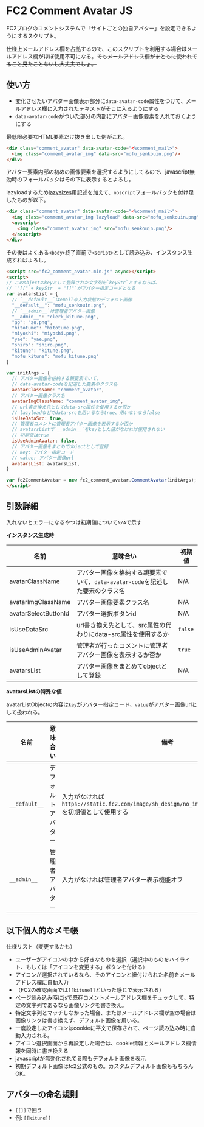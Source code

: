 FC2 Comment Avatar JS
======================

FC2ブログのコメントシステムで「サイトごとの独自アバター」を設定できるようにするスクリプト。

仕様上メールアドレス欄を占拠するので、このスクリプトを利用する場合はメールアドレス欄がほぼ使用不可になる。~~でもメールアドレス欄がまともに使われてること見たことないし大丈夫でしょ。~~

## 使い方

* 変化させたいアバター画像表示部分に`data-avatar-code`属性をつけて、メールアドレス欄に入力されたテキストがそこに入るようにする
* `data-avatar-code`がついた部分の内部にアバター画像要素を入れておくようにする

最低限必要なHTML要素だけ抜き出した例がこれ。

```html
<div class="comment_avatar" data-avatar-code="<%comment_mail>">
  <img class="comment_avatar_img" data-src="mofu_senkouin.png"/>
</div>

```

アバター要素内部の初めの画像要素を選択するようにしてるので、javascript無効時のフォールバックはその下に表示するとよろし。

lazyloadするため[lazysizes](https://github.com/aFarkas/lazysizes)用記述を加えて、`noscript`フォールバックも付け足したものが以下。

```html
<div class="comment_avatar" data-avatar-code="<%comment_mail>">
  <img class="comment_avatar_img lazyload" data-src="mofu_senkouin.png"/>
  <noscript>
    <img class="comment_avatar_img" src="mofu_senkouin.png"/>
  </noscript>
</div>
```

その後はよくある`<body>`終了直前で`<script>`として読み込み、インスタンス生成すればよろし。

```html
<script src="fc2_comment_avatar.min.js" async></script>
<script>
// このobjectのkeyとして登録された文字列を`keyStr`とするならば、
// `"[[" + keyStr  + "]]"`がアバター指定コードとなる
var avatarsList = {
  // `__default__`はemail未入力状態のデフォルト画像
  "__default__": "mofu_senkouin.png",
  // `__admin__`は管理者アバター画像
  "__admin__": "clerk_kitune.png",
  "ao": "ao.png",
  "hitotume": "hitotume.png",
  "miyoshi": "miyoshi.png",
  "yae": "yae.png",
  "shiro": "shiro.png",
  "kitune": "kitune.png",
  "mofu_kitune": "mofu_kitune.png"
}

var initArgs = {
  // アバター画像を格納する親要素でいて、
  // data-avatar-codeを記述した要素のクラス名
  avatarClassName: "comment_avatar",
  // アバター画像クラス名
  avatarImgClassName: "comment_avatar_img",
  // url書き換え先としてdata-src属性を使用するか否か
  // lazyloadなどでdata-srcを用いるならtrue、用いないならfalse
  isUseDataSrc: true,
  // 管理者コメントに管理者アバター画像を表示するか否か
  // avatarsListで`__admin__`をkeyとした値がなければ使用されない
  // 初期値はtrue
  isUseAdminAvatar: false,
  // アバター画像をまとめてobjectとして登録
  // key: アバター指定コード
  // value: アバター画像url
  avatarsList: avatarsList,
}

var fc2CommentAvatar = new fc2_comment_avatar.CommentAvatar(initArgs);
</script>
```
## 引数詳細

入れないとエラーになるやつは初期値について`N/A`で示す

**インスタンス生成時**

|名前|意味合い|初期値|
|---|---|---|
|avatarClassName|アバター画像を格納する親要素でいて、`data-avatar-code`を記述した要素のクラス名|N/A|
|avatarImgClassName|アバター画像要素クラス名|N/A|
|avatarSelectButtonId|アバター選択ボタンid|N/A|
|isUseDataSrc|url書き換え先として、src属性の代わりにdata-src属性を使用するか|`false`|
|isUseAdminAvatar|管理者が行ったコメントに管理者アバター画像を表示するか否か|`true`|
|avatarsList|アバター画像をまとめてobjectとして登録|N/A|

**avatarsListの特殊な値**

avatarListObjectの内容は`key`がアバター指定コード、`value`がアバター画像urlとして扱われる。

|名前|意味合い|備考|
|---|---|---|
|`__default__`|デフォルトアバター|入力がなければ`https://static.fc2.com/image/sh_design/no_image/no_image_300x300.png`を初期値として使用する|
|`__admin__`|管理者アバター|入力がなければ管理者アバター表示機能オフ|


## 以下個人的なメモ帳

仕様リスト（変更するかも）

* ユーザーがアイコンの中から好きなものを選択（選択中のものをハイライト、もしくは「アイコンを変更する」ボタンを付ける）
* アイコンが選択されているなら、そのアイコンと紐付けられた名前をメールアドレス欄に自動入力
* （FC2の確認画面では`[[kitune]]`といった感じで表示される）
* ページ読み込み時にjsで既存コメントメールアドレス欄をチェックして、特定の文字列であるなら画像リンクを書き換え。
* 特定文字列とマッチしなかった場合、またはメールアドレス欄が空の場合は画像リンクは書き換えず、デフォルト画像を用いる。
* 一度設定したアイコンはcookieに平文で保存されて、ページ読み込み時に自動入力される。
* アイコン選択画面から再設定した場合は、cookie情報とメールアドレス欄情報を同時に書き換える
* javascriptが無効化されてる際もデフォルト画像を表示
* 初期デフォルト画像はfc2公式のもの。カスタムデフォルト画像ももちろんOK。

## アバターの命名規則

* `[[]]`で囲う
* 例: `[[kitune]]`

